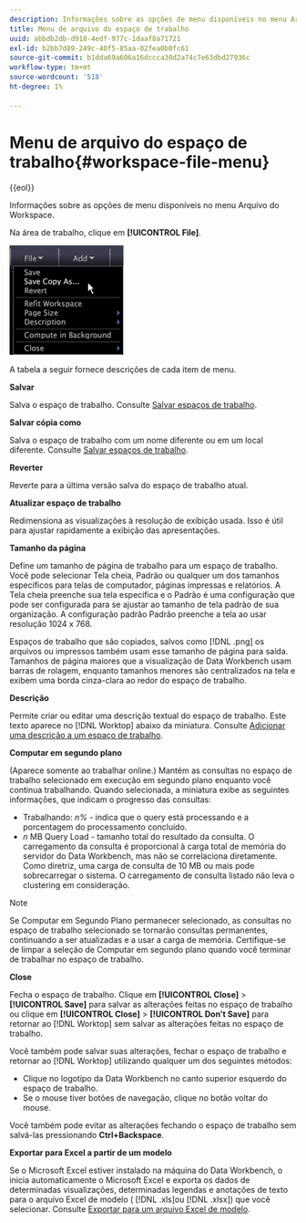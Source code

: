 ```yaml
---
description: Informações sobre as opções de menu disponíveis no menu Arquivo do Workspace.
title: Menu de arquivo do espaço de trabalho
uuid: abbdb2db-d918-4edf-977c-1daaf8a71721
exl-id: b2bb7d89-249c-40f5-85aa-02fea0b0fc61
source-git-commit: b1dda69a606a16dccca30d2a74c7e63dbd27936c
workflow-type: tm+mt
source-wordcount: '518'
ht-degree: 1%

---
```


# Menu de arquivo do espaço de trabalho{#workspace-file-menu}

{{eol}}

Informações sobre as opções de menu disponíveis no menu Arquivo do Workspace.

Na área de trabalho, clique em **[!UICONTROL File]**.

![](assets/mnu_file.png)

A tabela a seguir fornece descrições de cada item de menu.

**Salvar**

Salva o espaço de trabalho. Consulte [Salvar espaços de trabalho](../../../home/c-get-started/c-work-worksp/c-save-wksp.md#concept-e0c34e75cc194e57bd02d1f02316a606).

**Salvar cópia como**

Salva o espaço de trabalho com um nome diferente ou em um local diferente. Consulte [Salvar espaços de trabalho](../../../home/c-get-started/c-work-worksp/c-save-wksp.md#concept-e0c34e75cc194e57bd02d1f02316a606).

**Reverter**

Reverte para a última versão salva do espaço de trabalho atual.

**Atualizar espaço de trabalho**

Redimensiona as visualizações à resolução de exibição usada. Isso é útil para ajustar rapidamente a exibição das apresentações.

**Tamanho da página**

Define um tamanho de página de trabalho para um espaço de trabalho. Você pode selecionar Tela cheia, Padrão ou qualquer um dos tamanhos específicos para telas de computador, páginas impressas e relatórios. A Tela cheia preenche sua tela específica e o Padrão é uma configuração que pode ser configurada para se ajustar ao tamanho de tela padrão de sua organização. A configuração padrão Padrão preenche a tela ao usar resolução 1024 x 768.

Espaços de trabalho que são copiados, salvos como [!DNL .png] os arquivos ou impressos também usam esse tamanho de página para saída. Tamanhos de página maiores que a visualização de Data Workbench usam barras de rolagem, enquanto tamanhos menores são centralizados na tela e exibem uma borda cinza-clara ao redor do espaço de trabalho.

**Descrição**

Permite criar ou editar uma descrição textual do espaço de trabalho. Este texto aparece no [!DNL Worktop] abaixo da miniatura. Consulte [Adicionar uma descrição a um espaço de trabalho](../../../home/c-get-started/c-work-worksp/t-add-wksp-desc.md#task-163734487e8848dfa0a4d8da6323a963).

**Computar em segundo plano**

(Aparece somente ao trabalhar online.) Mantém as consultas no espaço de trabalho selecionado em execução em segundo plano enquanto você continua trabalhando. Quando selecionada, a miniatura exibe as seguintes informações, que indicam o progresso das consultas:

* Trabalhando: *n%* - indica que o query está processando e a porcentagem do processamento concluído.
* *n* MB Query Load - tamanho total do resultado da consulta. O carregamento da consulta é proporcional à carga total de memória do servidor do Data Workbench, mas não se correlaciona diretamente. Como diretriz, uma carga de consulta de 10 MB ou mais pode sobrecarregar o sistema. O carregamento de consulta listado não leva o clustering em consideração.

>[!NOTE]
>
>Se Computar em Segundo Plano permanecer selecionado, as consultas no espaço de trabalho selecionado se tornarão consultas permanentes, continuando a ser atualizadas e a usar a carga de memória. Certifique-se de limpar a seleção de Computar em segundo plano quando você terminar de trabalhar no espaço de trabalho.

**Close**

Fecha o espaço de trabalho. Clique em **[!UICONTROL Close]** > **[!UICONTROL Save]** para salvar as alterações feitas no espaço de trabalho ou clique em **[!UICONTROL Close]** > **[!UICONTROL Don’t Save]** para retornar ao [!DNL Worktop] sem salvar as alterações feitas no espaço de trabalho.

Você também pode salvar suas alterações, fechar o espaço de trabalho e retornar ao [!DNL Worktop] utilizando qualquer um dos seguintes métodos:

* Clique no logotipo da Data Workbench no canto superior esquerdo do espaço de trabalho.
* Se o mouse tiver botões de navegação, clique no botão voltar do mouse.

Você também pode evitar as alterações fechando o espaço de trabalho sem salvá-las pressionando **Ctrl+Backspace**.

**Exportar para Excel a partir de um modelo**

Se o Microsoft Excel estiver instalado na máquina do Data Workbench, o inicia automaticamente o Microsoft Excel e exporta os dados de determinadas visualizações, determinadas legendas e anotações de texto para o arquivo Excel de modelo ( [!DNL .xls]ou [!DNL .xlsx]) que você selecionar. Consulte [Exportar para um arquivo Excel de modelo](../../../home/c-get-started/c-work-worksp/c-ex-wksp.md#section-814772929ca64cf6b92b89d3fdd02302).
